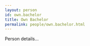 ```yaml
---
layout: person
id: own.bachelor
title: Own Bachelor
permalink: people/own.bachelor.html
---
```


Person details...